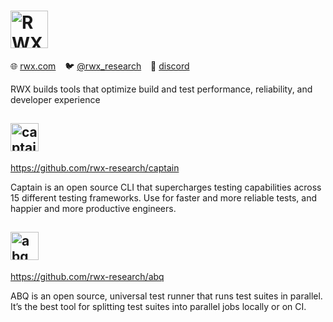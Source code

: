 # <img src="https://www.rwx.com/rwx_banner.svg" height="60" alt="RWX">

:globe_with_meridians: [rwx.com](https://www.rwx.com) &ensp;
:bird: [@rwx_research](https://twitter.com/rwx_research) &ensp;
:speech_balloon: [discord](https://discord.gg/h4ha5Cue7j)

RWX builds tools that optimize build and test performance, reliability, and developer experience

## <img src="https://www.rwx.com/captain.svg" height="45" alt="captain">

https://github.com/rwx-research/captain

Captain is an open source CLI that supercharges testing capabilities across 15 different testing frameworks. Use for faster and more reliable tests, and happier and more productive engineers.

## <img src="https://www.rwx.com/abq.svg" height="45" alt="abq">

https://github.com/rwx-research/abq

ABQ is an open source, universal test runner that runs test suites in parallel. It’s the best tool for splitting test suites into parallel jobs locally or on CI.

